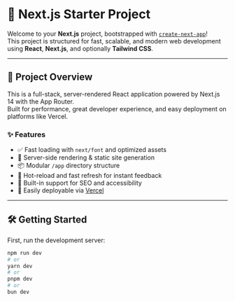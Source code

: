 # 🚀 Next.js Starter Project

Welcome to your **Next.js** project, bootstrapped with [`create-next-app`](https://github.com/vercel/next.js/tree/canary/packages/create-next-app)!  
This project is structured for fast, scalable, and modern web development using **React**, **Next.js**, and optionally **Tailwind CSS**.

---

## 📂 Project Overview

This is a full-stack, server-rendered React application powered by Next.js 14 with the App Router.  
Built for performance, great developer experience, and easy deployment on platforms like Vercel.

### ✨ Features

- ✅ Fast loading with `next/font` and optimized assets
- 🧠 Server-side rendering & static site generation
- 📦 Modular `/app` directory structure
- 🔄 Hot-reload and fast refresh for instant feedback
- 🧱 Built-in support for SEO and accessibility
- 🚀 Easily deployable via [Vercel](https://vercel.com)

---

## 🛠️ Getting Started

First, run the development server:

```bash
npm run dev
# or
yarn dev
# or
pnpm dev
# or
bun dev
